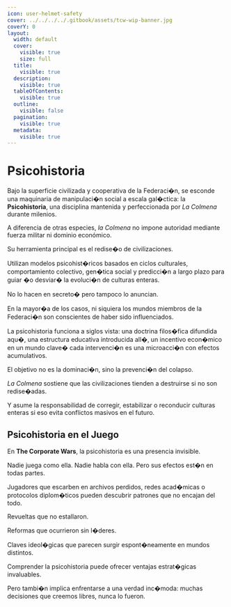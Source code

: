 ```yaml
---
icon: user-helmet-safety
cover: ../../../../.gitbook/assets/tcw-wip-banner.jpg
coverY: 0
layout:
  width: default
  cover:
    visible: true
    size: full
  title:
    visible: true
  description:
    visible: true
  tableOfContents:
    visible: true
  outline:
    visible: false
  pagination:
    visible: true
  metadata:
    visible: true
---
```


# Psicohistoria

Bajo la superficie civilizada y cooperativa de la Federaci�n, se esconde una maquinaria de manipulaci�n social a escala gal�ctica: la **Psicohistoria**, una disciplina mantenida y perfeccionada por _La Colmena_ durante milenios.

A diferencia de otras especies, _la Colmena_ no impone autoridad mediante fuerza militar ni dominio económico.

Su herramienta principal es el redise�o de civilizaciones.

Utilizan modelos psicohist�ricos basados en ciclos culturales, comportamiento colectivo, gen�tica social y predicci�n a largo plazo para guiar �o desviar� la evoluci�n de culturas enteras.

No lo hacen en secreto� pero tampoco lo anuncian.

En la mayor�a de los casos, ni siquiera los mundos miembros de la Federaci�n son conscientes de haber sido influenciados.

La psicohistoria funciona a siglos vista: una doctrina filos�fica difundida aqu�, una estructura educativa introducida all�, un incentivo econ�mico en un mundo clave� cada intervenci�n es una microacci�n con efectos acumulativos.

El objetivo no es la dominaci�n, sino la prevenci�n del colapso.

_La Colmena_ sostiene que las civilizaciones tienden a destruirse si no son redise�adas.

Y asume la responsabilidad de corregir, estabilizar o reconducir culturas enteras si eso evita conflictos masivos en el futuro.

## Psicohistoria en el Juego

En **The Corporate Wars**, la psicohistoria es una presencia invisible.

Nadie juega como ella. Nadie habla con ella. Pero sus efectos est�n en todas partes.

Jugadores que escarben en archivos perdidos, redes acad�micas o protocolos diplom�ticos pueden descubrir patrones que no encajan del todo.

Revueltas que no estallaron.

Reformas que ocurrieron sin l�deres.

Claves ideol�gicas que parecen surgir espont�neamente en mundos distintos.

Comprender la psicohistoria puede ofrecer ventajas estrat�gicas invaluables.

Pero tambi�n implica enfrentarse a una verdad inc�moda: muchas decisiones que creemos libres, nunca lo fueron.
